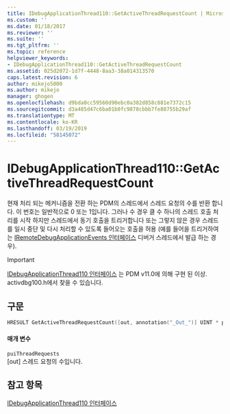 ```yaml
---
title: IDebugApplicationThread110::GetActiveThreadRequestCount | Microsoft Docs
ms.custom: ''
ms.date: 01/18/2017
ms.reviewer: ''
ms.suite: ''
ms.tgt_pltfrm: ''
ms.topic: reference
helpviewer_keywords:
- IDebugApplicationThread110::GetActiveThreadRequestCount
ms.assetid: 025d2072-1d7f-4448-8aa3-38a014313570
caps.latest.revision: 6
author: mikejo5000
ms.author: mikejo
manager: ghogen
ms.openlocfilehash: d9bda0cc59560d90ebc0a382d858c881e7372c15
ms.sourcegitcommit: d3a485d47c6ba01b0fc9878cbbb7fe88755b29af
ms.translationtype: MT
ms.contentlocale: ko-KR
ms.lasthandoff: 03/19/2019
ms.locfileid: "58145072"
---
```

# <a name="idebugapplicationthread110getactivethreadrequestcount"></a>IDebugApplicationThread110::GetActiveThreadRequestCount
현재 처리 되는 메커니즘을 전환 하는 PDM의 스레드에서 스레드 요청의 수를 반환 합니다. 이 번호는 일반적으로 0 또는 1입니다. 그러나 수 경우 클 수 하나의 스레드 호출 처리를 시작 하지만 스레드에서 동기 호출을 트리거합니다 또는 그렇지 않은 경우 스레드를 일시 중단 및 다시 처리할 수 있도록 들어오는 호출을 허용 (예를 들어을 트리거하여는 [ IRemoteDebugApplicationEvents 인터페이스](../../winscript/reference/iremotedebugapplicationevents-interface.md) 디버거 스레드에서 발급 하는 경우).  
  
> [!IMPORTANT]
>  [IDebugApplicationThread110 인터페이스](../../winscript/reference/idebugapplicationthread110-interface.md) 는 PDM v11.0에 의해 구현 된 이상. activdbg100.h에서 찾을 수 있습니다.  
  
## <a name="syntax"></a>구문  
  
```cpp  
HRESULT GetActiveThreadRequestCount([out, annotation("_Out_")] UINT * puiThreadRequests);  
```  
  
#### <a name="parameters"></a>매개 변수  
 `puiThreadRequests`  
 [out] 스레드 요청의 수입니다.  
  
## <a name="see-also"></a>참고 항목  
 [IDebugApplicationThread110 인터페이스](../../winscript/reference/idebugapplicationthread110-interface.md)
